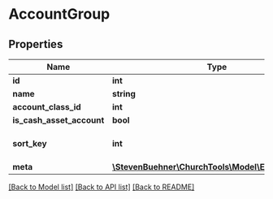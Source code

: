 # AccountGroup

## Properties
Name | Type | Description | Notes
------------ | ------------- | ------------- | -------------
**id** | **int** |  | [optional] 
**name** | **string** |  | [optional] 
**account_class_id** | **int** |  | [optional] 
**is_cash_asset_account** | **bool** |  | [optional] 
**sort_key** | **int** |  | [optional] [default to 0]
**meta** | [**\StevenBuehner\ChurchTools\Model\EntityMetaData**](EntityMetaData.md) |  | [optional] 

[[Back to Model list]](../../README.md#documentation-for-models) [[Back to API list]](../../README.md#documentation-for-api-endpoints) [[Back to README]](../../README.md)

